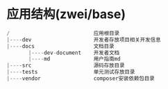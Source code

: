 应用结构(zwei/base)
=============================


```php
/                           应用根目录
|----dev                    开发者存放项目相关开发信息
|----docs                   文档目录
       |----dev-document    开发者文档               
       |----md              用户指南md    
|----src                    源码存放目录
|----tests                  单元测试存放目录
|----vendor                 composer安装依赖包目录
```